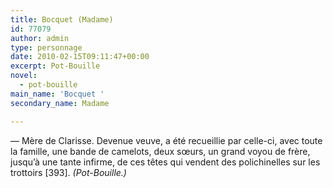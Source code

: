 ```yaml
---
title: Bocquet (Madame)
id: 77079
author: admin
type: personnage
date: 2010-02-15T09:11:47+00:00
excerpt: Pot-Bouille
novel:
  - pot-bouille
main_name: 'Bocquet '
secondary_name: Madame

---
```

— Mère de Clarisse. Devenue veuve, a été recueillie par celle-ci, avec toute la famille, une bande de camelots, deux sœurs, un grand voyou de frère, jusqu&rsquo;à une tante infirme, de ces têtes qui vendent des polichinelles sur les trottoirs [393]. _(Pot-Bouille.)_